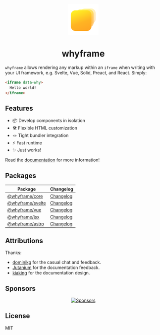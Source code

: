 <br>

<p align="center">
  <img src="./docs/src/assets/logo.svg" height="100">
</p>

<h1 align="center">
  whyframe
</h1>

`whyframe` allows rendering any markup within an `iframe` when writing with your UI framework, e.g. Svelte, Vue, Solid, Preact, and React. Simply:

<!-- prettier-ignore -->
```html
<iframe data-why>
  Hello world!
</iframe>
```

## Features

- 📦 Develop components in isolation
- 🛠 Flexible HTML customization
- 🪢 Tight bundler integration
- ⚡️ Fast runtime
- ✨ Just works!

Read the [documentation](https://whyframe.dev) for more information!

## Packages

| Package                               | Changelog                                   |
| ------------------------------------- | ------------------------------------------- |
| [@whyframe/core](./packages/core)     | [Changelog](./packages/core/CHANGELOG.md)   |
| [@whyframe/svelte](./packages/svelte) | [Changelog](./packages/svelte/CHANGELOG.md) |
| [@whyframe/vue](./packages/vue)       | [Changelog](./packages/vue/CHANGELOG.md)    |
| [@whyframe/jsx](./packages/jsx)       | [Changelog](./packages/jsx/CHANGELOG.md)    |
| [@whyframe/astro](./packages/astro)   | [Changelog](./packages/astro/CHANGELOG.md)  |

## Attributions

Thanks:

- [dominikg](https://github.com/dominikg) for the casual chat and feedback.
- [Jutanium](https://github.com/Jutanium) for the documentation feedback.
- [kiaking](https://github.com/kiaking) for the documentation design.

## Sponsors

<p align="center">
  <a href="https://bjornlu.com/sponsors.svg">
    <img src="https://bjornlu.com/sponsors.svg" alt="Sponsors" />
  </a>
</p>

## License

MIT
